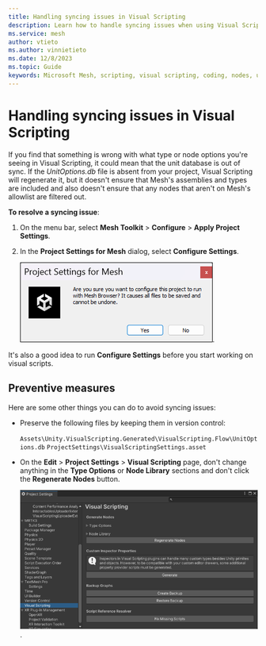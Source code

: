 ```yaml
---
title: Handling syncing issues in Visual Scripting
description: Learn how to handle syncing issues when using Visual Scripting in Mesh.
ms.service: mesh
author: vtieto
ms.author: vinnietieto
ms.date: 12/8/2023
ms.topic: Guide
keywords: Microsoft Mesh, scripting, visual scripting, coding, nodes, units, graphs
---
```


# Handling syncing issues in Visual Scripting

If you find that something is wrong with what type or node options you're seeing in Visual Scripting, it could mean that the unit database is out of sync. If the *UnitOptions.db* file is absent from your project, Visual Scripting will regenerate it, but it doesn't ensure that Mesh's assemblies and types are included and also doesn't ensure that any nodes that aren't on Mesh's allowlist are filtered out.

**To resolve a syncing issue**:
1. On the menu bar, select **Mesh Toolkit** > **Configure** > **Apply Project Settings**.
1. In the **Project Settings for Mesh** dialog, select **Configure Settings**.

    ![Screen shot of Project Settings for Mesh dialog which includes the Configure Settings button.](../../../media/mesh-scripting/visual-scripting/004-project-settings-for-mesh-dialog.png).

It's also a good idea to run **Configure Settings** before you start working on visual scripts.

## Preventive measures

Here are some other things you can do to avoid syncing issues:

- Preserve the following files by keeping them in version control:
    
    `Assets\Unity.VisualScripting.Generated\VisualScripting.Flow\UnitOptions.db`
    `ProjectSettings\VisualScriptingSettings.asset`

- On the **Edit** > **Project Settings** > **Visual Scripting** page, don't change anything in the **Type Options** or **Node Library** sections and don't click the **Regenerate Nodes** button.

    ![Screen shot of Project Settings for Mesh dialog which includes the Configure Settings button.](../../../media/mesh-scripting/visual-scripting/005-project-settings-visual-scripting.png).